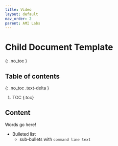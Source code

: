 ```yaml
---
title: Video
layout: default
nav_order: 2
parent: AMI Labs
---
```



# Child Document Template
{: .no_toc }

## Table of contents
{: .no_toc .text-delta }

1. TOC
{:toc}

## Content
Words go here!
* Bulleted list
  * sub-bullets with ```command line text```
